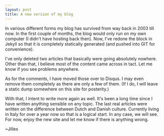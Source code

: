 ```yaml
---
layout: post
title: A new version of my blog
---
```


In various different forms my blog has survived from way back in
2003 till now. In the first couple of months, the blog would only
run on my own computer (I didn't have hosting back then). Now, I've
redone the block in Jekyll so that it is completely statically
generated (and pushed into GIT for convenience). 

I've only deleted two articles that basically were going absolutely nowhere.
Other than that, I believe most of the content came across in tact. Let me know
if you see problems anywhere.

As for the comments, I have moved those over to Disqus. I may even remove them
completely as there are only a few of them. (If I do, I will leave a static
dump somewhere on this site for posterity.)

With that, I intent to write more again as well. It's been a long
time since I have written anything sensible on any topic. The last
real articles were written on the difference between Dutch and
Danish culture. Currently living in Italy for over a year now so
that is a logical start. In any case, we will see. For now, enjoy
the new site and let me know if there is anything wrong.

~Jilles
